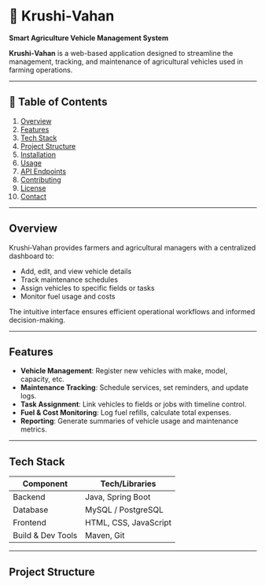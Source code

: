 # 🚜 Krushi‑Vahan

**Smart Agriculture Vehicle Management System**

**Krushi‑Vahan** is a web-based application designed to streamline the management, tracking, and maintenance of agricultural vehicles used in farming operations.

---

## 🧭 Table of Contents

1. [Overview](#overview)  
2. [Features](#features)  
3. [Tech Stack](#tech-stack)  
4. [Project Structure](#project-structure)  
5. [Installation](#installation)  
6. [Usage](#usage)  
7. [API Endpoints](#api-endpoints)  
8. [Contributing](#contributing)  
9. [License](#license)  
10. [Contact](#contact)

---

## Overview

Krushi‑Vahan provides farmers and agricultural managers with a centralized dashboard to:

- Add, edit, and view vehicle details  
- Track maintenance schedules  
- Assign vehicles to specific fields or tasks  
- Monitor fuel usage and costs

The intuitive interface ensures efficient operational workflows and informed decision-making.

---

## Features

- **Vehicle Management**: Register new vehicles with make, model, capacity, etc.  
- **Maintenance Tracking**: Schedule services, set reminders, and update logs.  
- **Task Assignment**: Link vehicles to fields or jobs with timeline control.  
- **Fuel & Cost Monitoring**: Log fuel refills, calculate total expenses.  
- **Reporting**: Generate summaries of vehicle usage and maintenance metrics.

---

## Tech Stack

| Component        | Tech/Libraries                     |
|------------------|-------------------------------------|
| Backend          | Java, Spring Boot                   |
| Database         | MySQL / PostgreSQL                  |
| Frontend         | HTML, CSS, JavaScript               |
| Build & Dev Tools| Maven, Git                          |

---

## Project Structure

